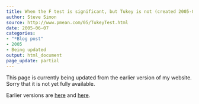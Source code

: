 ```yaml
---
title: When the F test is significant, but Tukey is not (created 2005-09-09)
author: Steve Simon
source: http://www.pmean.com/05/TukeyTest.html
date: 2005-06-07
categories:
- "*Blog post"
- 2005
- Being updated
output: html_document
page_update: partial
---
```


This page is currently being updated from the earlier version of my website. Sorry that it is not yet fully available.

<!---More--->

Earlier versions are [here][sim1] and [here][sim2].

[sim1]: http://www.pmean.com/05/TukeyTest.html
[sim2]: http://new.pmean.com/tukey-test-conflict/
